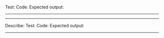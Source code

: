 
Test:
Code:
Expected output:

-----------------------
-----------------------


Describe:
Test:
Code:
Expected output:

-----------------------